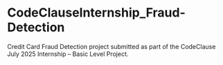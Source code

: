 # CodeClauseInternship_Fraud-Detection
Credit Card Fraud Detection project submitted as part of the CodeClause July 2025 Internship – Basic Level Project.
